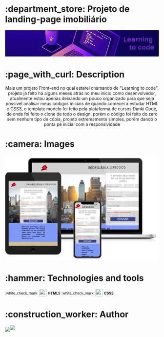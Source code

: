 <h1> :department_store: Projeto de landing-page imobiliário</h1>
<p align="center">
  <img src="./images/Readme/Landing-page_banner.png"/>
</p>

<h1> :page_with_curl: Description </h1>
<p align="center">Mais um projeto Front-end no qual estarei chamando de "Learning to code", projeto já feito há alguns meses atrás no meu inicio como desenvolvedor,
atualmente estou apenas deixando um pouco organizado para que seja possivel analisar meus codigos iniciais de quando comecei a estudar HTML e CSS3, o template modelo
foi feito pela plataforma de cursos Danki Code, de onde foi feito o clone de todo o design, porém o código foi feito do zero sem nenhum tipo de cópia, projeto extremamente
simples, porém dando o ponta pé inicial com a responsividade</p>
  
<h1> :camera: Images</h1>
<p><img src="./images/Readme/Landing-page_imobiliaria_2.png"/></p>

<h1>:hammer: Technologies and tools</h1>
<p><sup> :white_check_mark: </sup><img width="24px" height="24px" src="https://user-images.githubusercontent.com/99806060/222905900-5e2b5124-838f-4143-b477-5f5f23ae9af6.png"/>
<sup><b> HTML5</b> :white_check_mark: </sup><img width="24px" height="24px" src="https://user-images.githubusercontent.com/99806060/222906569-55472ae3-6f34-4be5-b066-da276ff11dac.png"/>
<sup><b> CSS3</b></sup></p>

<h1> :construction_worker: Author</h1>
<img src="https://user-images.githubusercontent.com/99806060/222909174-0c93c179-50cc-49bc-9f57-39dce866c25c.png" width="80px"/><a href="https://github.com/484Irgang"><sup><img src="https://user-images.githubusercontent.com/99806060/222913655-3bd1cdc8-e026-4761-bcd7-b5be642cfff8.png"/></sup></a>
